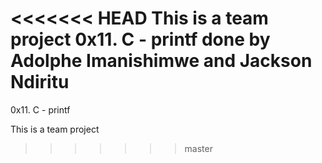 <<<<<<< HEAD
This is a team project 0x11. C - printf done by Adolphe Imanishimwe and Jackson Ndiritu
=======
0x11. C - printf

This is a team project 
>>>>>>> master
